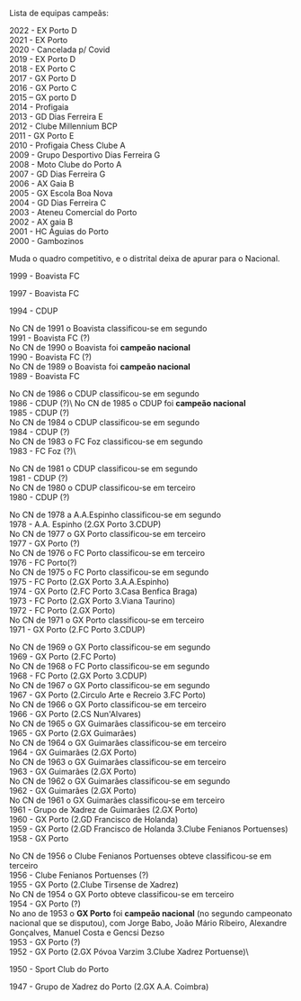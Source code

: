 Lista de equipas campeãs:

2022 - EX Porto D\
2021 - EX Porto\
2020 - Cancelada p/ Covid\
2019 - EX Porto D\
2018 - EX Porto C\
2017 - GX Porto D\
2016 - GX Porto C\
2015 – GX porto D\
2014 - Profigaia\
2013 - GD Dias Ferreira E\
2012 - Clube Millennium BCP\
2011 - GX Porto E\
2010 - Profigaia Chess Clube A\
2009 - Grupo Desportivo Dias Ferreira G\
2008 - Moto Clube do Porto A\
2007 - GD Dias Ferreira G\
2006 - AX Gaia B\
2005 - GX Escola Boa Nova\
2004 - GD Dias Ferreira C\
2003 - Ateneu Comercial do Porto\
2002 - AX gaia B\
2001 - HC Águias do Porto\
2000 - Gambozinos

Muda o quadro competitivo, e o distrital deixa de apurar para o Nacional.

1999 - Boavista FC

1997 - Boavista FC

1994 - CDUP

No CN de 1991 o Boavista classificou-se em segundo\
1991 - Boavista FC (?)\
No CN de 1990 o Boavista foi **campeão nacional**\
1990 - Boavista FC (?)\
No CN de 1989 o Boavista foi **campeão nacional**\
1989 - Boavista FC

No CN de 1986 o CDUP classificou-se em segundo\
1986 - CDUP (?)\ 
No CN de 1985 o CDUP foi **campeão nacional**\
1985 - CDUP (?)\
No CN de 1984 o CDUP classificou-se em segundo\
1984 - CDUP (?)\
No CN de 1983 o FC Foz classificou-se em segundo\
1983 - FC Foz (?)\

No CN de 1981 o CDUP classificou-se em segundo\
1981 - CDUP (?)\
No CN de 1980 o CDUP classificou-se em terceiro\
1980 - CDUP (?)

No CN de 1978 a A.A.Espinho classificou-se em segundo\
1978 - A.A. Espinho (2.GX Porto 3.CDUP)\
No CN de 1977 o GX Porto classificou-se em terceiro\
1977 - GX Porto (?)\
No CN de 1976 o FC Porto classificou-se em terceiro\
1976 - FC Porto(?)\
No CN de 1975 o FC Porto classificou-se em segundo\
1975 - FC Porto (2.GX Porto 3.A.A.Espinho)\
1974 - GX Porto (2.FC Porto 3.Casa Benfica Braga)\
1973 - FC Porto (2.GX Porto 3.Viana Taurino)\
1972 - FC Porto (2.GX Porto)\
No CN de 1971 o GX Porto classificou-se em terceiro\
1971 - GX Porto (2.FC Porto 3.CDUP)

No CN de 1969 o GX Porto classificou-se em segundo\
1969 - GX Porto (2.FC Porto)\
No CN de 1968 o FC Porto classificou-se em segundo\
1968 - FC Porto (2.GX Porto 3.CDUP)\
No CN de 1967 o GX Porto classificou-se em segundo\
1967 - GX Porto (2.Circulo Arte e Recreio 3.FC Porto)\
No CN de 1966 o GX Porto classificou-se em terceiro\
1966 - GX Porto (2.CS Nun'Alvares)\
No CN de 1965 o GX Guimarães classificou-se em terceiro\
1965 - GX Porto (2.GX Guimarães)\
No CN de 1964 o GX Guimarães classificou-se em terceiro\
1964 - GX Guimarães (2.GX Porto)\
No CN de 1963 o GX Guimarães classificou-se em terceiro\
1963 - GX Guimarães (2.GX Porto)\
No CN de 1962 o GX Guimarães classificou-se em segundo\
1962 - GX Guimarães (2.GX Porto)\
No CN de 1961 o GX Guimarães classificou-se em terceiro\
1961 - Grupo de Xadrez de Guimarães (2.GX Porto)\
1960 - GX Porto (2.GD Francisco de Holanda)\
1959 - GX Porto (2.GD Francisco de Holanda 3.Clube Fenianos Portuenses)\
1958 - GX Porto

No CN de 1956 o Clube Fenianos Portuenses obteve classificou-se em terceiro\
1956 - Clube Fenianos Portuenses (?)\
1955 - GX Porto (2.Clube Tirsense de Xadrez)\
No CN de 1954 o GX Porto obteve classificou-se em terceiro\
1954 - GX Porto (?)\
No ano de 1953 o **GX Porto** foi **campeão nacional** (no segundo campeonato nacional que se disputou), com Jorge Babo, João Mário Ribeiro, Alexandre Gonçalves, Manuel Costa e Gencsi Dezso\
1953 - GX Porto (?)\
1952 - GX Porto (2.GX Póvoa Varzim 3.Clube Xadrez Portuense)\

1950 - Sport Club do Porto

1947 - Grupo de Xadrez do Porto (2.GX A.A. Coimbra)
